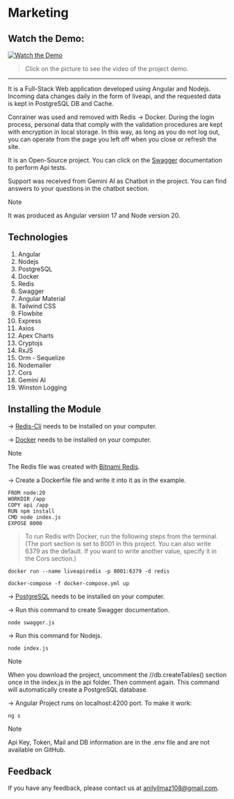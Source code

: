 # Marketing

## Watch the Demo:
[![Watch the Demo](https://encrypted-tbn0.gstatic.com/images?q=tbn:ANd9GcSRc4uZgHRdpLZdtcaTJFNAMLP2ycgaOcY68Q&s)](https://youtu.be/sEBVp8sau3I)

> Click on the picture to see the video of the project demo.

--- 

It is a Full-Stack Web application developed using Angular and Nodejs. Incoming data changes daily in the form of liveapi, and the requested data is kept in PostgreSQL DB and Cache.

Conrainer was used and removed with Redis -> Docker. During the login process, personal data that comply with the validation procedures are kept with encryption in local storage. In this way, as long as you do not log out, you can operate from the page you left off when you close or refresh the site.

It is an Open-Source project. You can click on the [Swagger](http://localhost:8000/swagger/) documentation to perform Api tests.

Support was received from Gemini AI as Chatbot in the project. You can find answers to your questions in the chatbot section.

> [!NOTE]
> It was produced as Angular version 17 and Node version 20.

## Technologies

1. Angular
2. Nodejs
3. PostgreSQL
4. Docker
5. Redis
6. Swagger
7. Angular Material
8. Tailwind CSS
9. Flowbite
10. Express
11. Axios
12. Apex Charts
13. Cryptojs
14. RxJS
15. Orm - Sequelize
16. Nodemailer
17. Cors
18. Gemini AI
19. Winston Logging

##  Installing the Module

->  [Redis-Cli](https://redis.io/) needs to be installed on your computer.

-> [Docker](https://www.docker.com/products/docker-desktop/) needs to be installed on your computer.

> [!NOTE]
> The Redis file was created with [Bitnami Redis](https://hub.docker.com/r/bitnami/redis).

-> Create a Dockerfile file and write it into it as in the example.
```shell
FROM node:20
WORKDIR /app
COPY api /app
RUN npm install
CMD node index.js
EXPOSE 8000
```

> To run Redis with Docker, run the following steps from the terminal. (The port section is set to 8001 in this project. You can also write 6379 as the default. If you want to write another value, specify it in the Cors section.)

```shell
docker run --name liveapiredis -p 8001:6379 -d redis
```

```shell
docker-compose -f docker-compose.yml up
```

-> [PostgreSQL](https://www.postgresql.org/) needs to be installed on your computer.

-> Run this command to create Swagger documentation.

```shell
node swagger.js
```

-> Run this command for Nodejs.
```shell
node index.js
```

> [!NOTE]
> When you download the project, uncomment the //db.createTables() section once in the index.js in the api folder. Then comment again. This command will automatically create a PostgreSQL database.


-> Angular Project runs on localhost:4200 port. To make it work:

```shell
ng s
```

> [!NOTE]
> Api Key, Token, Mail and DB information are in the .env file and are not available on GitHub.



## Feedback

If you have any feedback, please contact us at anilyilmaz108@gmail.com.



